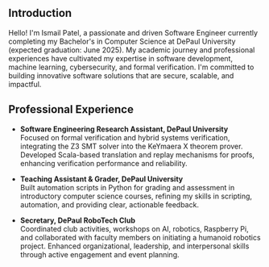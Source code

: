 ## Introduction

Hello! I'm Ismail Patel, a passionate and driven Software Engineer currently completing my Bachelor's in Computer Science at DePaul University (expected graduation: June 2025). My academic journey and professional experiences have cultivated my expertise in software development, machine learning, cybersecurity, and formal verification. I'm committed to building innovative software solutions that are secure, scalable, and impactful.

## Professional Experience

- **Software Engineering Research Assistant, DePaul University**\
  Focused on formal verification and hybrid systems verification, integrating the Z3 SMT solver into the KeYmaera X theorem prover. Developed Scala-based translation and replay mechanisms for proofs, enhancing verification performance and reliability.

- **Teaching Assistant & Grader, DePaul University**\
  Built automation scripts in Python for grading and assessment in introductory computer science courses, refining my skills in scripting, automation, and providing clear, actionable feedback.

- **Secretary, DePaul RoboTech Club**\
  Coordinated club activities, workshops on AI, robotics, Raspberry Pi, and collaborated with faculty members on initiating a humanoid robotics project. Enhanced organizational, leadership, and interpersonal skills through active engagement and event planning.
